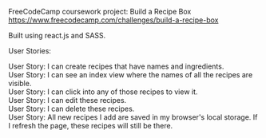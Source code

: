 FreeCodeCamp coursework project: Build a Recipe Box  
https://www.freecodecamp.com/challenges/build-a-recipe-box  

Built using react.js and SASS.

User Stories:  

User Story: I can create recipes that have names and ingredients.  
User Story: I can see an index view where the names of all the recipes are visible.  
User Story: I can click into any of those recipes to view it.  
User Story: I can edit these recipes.  
User Story: I can delete these recipes.  
User Story: All new recipes I add are saved in my browser's local storage. If I refresh the page, these recipes will still be there.